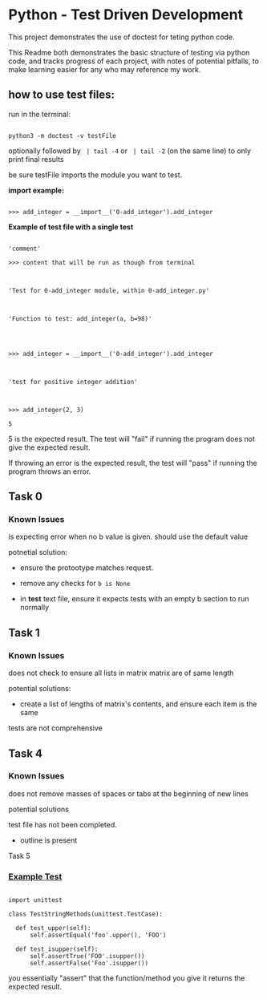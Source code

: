 
# Python - Test Driven Development


This project demonstrates the use of doctest for teting python code.

This Readme both demonstrates the basic structure of testing via python code, and tracks progress of each project, with notes of potential pitfalls, to make learning easier for any who may reference my work.

## how to use test files:

run in the terminal:

```

python3 -m doctest -v testFile

```

optionally followed by ` | tail -4` or ` | tail -2` (on the same line) to only print final results

be sure testFile imports the module you want to test.

**import example:**

```

>>> add_integer = __import__('0-add_integer').add_integer

```

**Example of test file with a single test**

```

'comment'

>>> content that will be run as though from terminal


```

```

'Test for 0-add_integer module, within 0-add_integer.py'



'Function to test: add_integer(a, b=98)'




>>> add_integer = __import__('0-add_integer').add_integer



'test for positive integer addition'



>>> add_integer(2, 3)

5

```

5 is the expected result. The test will "fail" if running the program does not give the expected result.

If throwing an error is the expected result, the test will "pass" if running the program throws an error.

## Task 0

### Known Issues

is expecting error when no b value is given. should use the default value

potnetial solution:

- ensure the protootype matches request.

- remove any checks for `b is None`

- in **test** text file, ensure it expects tests with an empty b section to run normally

## Task 1

### Known Issues

does not check to ensure all lists in matrix matrix are of same length

potential solutions:

- create a list of lengths of matrix's contents, and ensure each item is the same

tests are not comprehensive

## Task 4

### Known Issues

does not remove masses of spaces or tabs at the beginning of new lines

potential solutions

test file has not been completed.

- outline is present

Task 5

### [Example Test](https://docs.python.org/3.4/library/unittest.html#module-unittest)

```

import unittest

class TestStringMethods(unittest.TestCase):

  def test_upper(self):
      self.assertEqual('foo'.upper(), 'FOO')

  def test_isupper(self):
      self.assertTrue('FOO'.isupper())
      self.assertFalse('Foo'.isupper())

```

you essentially "assert" that the function/method you give it returns the expected result.